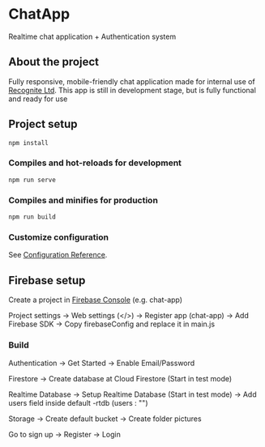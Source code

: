 # ChatApp

Realtime chat application + Authentication system

## About the project 

Fully responsive, mobile-friendly chat application made for internal use of <a href="https://www.recognite.co.uk/">Recognite Ltd</a>. This app is still in development stage, but is fully functional and ready for use

## Project setup
```
npm install
```

### Compiles and hot-reloads for development
```
npm run serve
```

### Compiles and minifies for production
```
npm run build
```

### Customize configuration
See [Configuration Reference](https://cli.vuejs.org/config/).

## Firebase setup 

Create a project in <a href="https://console.firebase.google.com/">Firebase Console</a> (e.g. chat-app) 

Project settings -> Web settings (</>) -> Register app (chat-app) -> Add Firebase SDK -> Copy firebaseConfig and replace it in main.js

### Build

Authentication -> Get Started -> Enable Email/Password

Firestore -> Create database at Cloud Firestore (Start in test mode)

Realtime Database -> Setup Realtime Database (Start in test mode) -> Add users field inside default -rtdb (users : "")

Storage -> Create default bucket -> Create folder pictures

Go to sign up -> Register -> Login 
